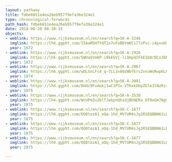 ```yaml
---
layout: pathway
title: fdbe6651e4ea26eb957f9efa36e324e1
type: chronological-forwards
path_hash: fdbe6651e4ea26eb957f9efa36e324e1
date: 2018-06-20 00:30:15
objects:
- weblink: https://www.rijksmuseum.nl/en/search?q=SK-A-3246
  imglink: https://lh4.ggpht.com/I5AaMSHTtQT2s7nFoBDYmKCi77zPvc-i4pssHS_lLlEuadlZ3gRv7vZri1qOog3_ofVS11LvyqZJ_LP-deIFIO7chjs=s200
  year: 1672
- weblink: https://www.rijksmuseum.nl/en/search?q=SK-A-2926
  imglink: https://lh5.ggpht.com/SWUaGYm6P-i9kEGVj-liOmp4IFkE1b8rDCn36NGuI1Jv4ZuGTGVNcoKzCEDYGWBIfKkjEWHGvhseCxS2rT0ZXHI1cjL_=s200
  year: 1872
- weblink: https://www.rijksmuseum.nl/en/search?q=SK-A-2087
  imglink: https://lh6.ggpht.com/wDLGnLFc4_q-7LL1n80zWbfErsZvxuWoRwp6LKJiNBrHcfdKgD1cufeh3XWDLUVPtGmkZaCa-CnfqQMnWYz0LbqZFEI=s200
  year: 1874
- weblink: https://www.rijksmuseum.nl/en/search?q=SK-A-3091
  imglink: https://lh4.ggpht.com/DHdi9FxAokj1wC1P3x-VT6xkOkpZGleJlNzRzz2Qxxwlz_HnbH0JvYNLOK3LP81_2uWxBveJXcsCanE5ECSXp3cBdA=s200
  year: 1875
- weblink: https://www.rijksmuseum.nl/en/search?q=SK-A-3530
  imglink: https://lh4.ggpht.com/WcUPm3u2blTJebpnQhzdjBhNERo_OT0xGm7Ng9H3BYeNV55lv1vVejcuhUOJ2W_Pi9v3mnz24OCOOYcDBhFoC936Hw=s200
  year: 1875
- weblink: https://www.rijksmuseum.nl/en/search?q=SK-C-1677
  imglink: https://lh4.ggpht.com/OQ8tozA1_oQq-1hd_MV7UM4sJg1RSEQBBN61LBN_Bv2gjagB6967w3CSirBaB41n6kBCYcb8OZJILW038hXfvkfEYg=s200
  year: 1875
- weblink: https://www.rijksmuseum.nl/en/search?q=SK-C-1677
  imglink: https://lh4.ggpht.com/OQ8tozA1_oQq-1hd_MV7UM4sJg1RSEQBBN61LBN_Bv2gjagB6967w3CSirBaB41n6kBCYcb8OZJILW038hXfvkfEYg=s200
  year: 1875
- weblink: https://www.rijksmuseum.nl/en/search?q=SK-C-1677
  imglink: https://lh4.ggpht.com/OQ8tozA1_oQq-1hd_MV7UM4sJg1RSEQBBN61LBN_Bv2gjagB6967w3CSirBaB41n6kBCYcb8OZJILW038hXfvkfEYg=s200
  year: 1875

---
```

